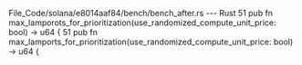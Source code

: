 File_Code/solana/e8014aaf84/bench/bench_after.rs --- Rust
51 pub fn max_lamporots_for_prioritization(use_randomized_compute_unit_price: bool) -> u64 {                                                                 51 pub fn max_lamports_for_prioritization(use_randomized_compute_unit_price: bool) -> u64 {

